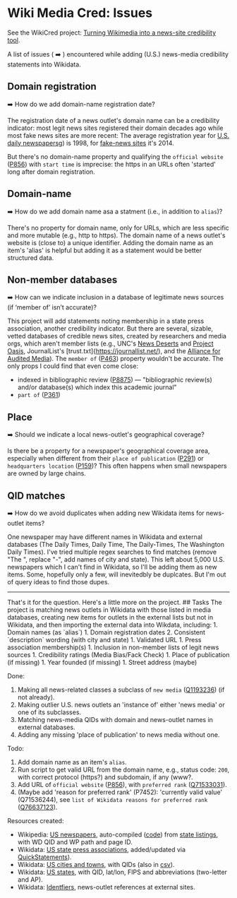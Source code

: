 # Wiki Media Cred: Issues
See the WikiCred project: [Turning Wikimedia into a news-site credibility tool](https://misinfocon.com/turning-wikimedia-into-a-news-site-credibility-tool-422dbf28fdec).

A list of issues ( :arrow_right: ) encountered while adding (U.S.) news-media credibility statements into Wikidata.

## Domain registration
:arrow_right: How do we add domain-name registration date?

The registration date of a news outlet's domain name can be a credibility indicator: most legit news sites registered their domain decades ago while most fake news sites are more recent: The average registration year for [U.S. daily newspapers](https://docs.google.com/spreadsheets/d/1WPU3ILa6YAFoKwryXQWudXv_MCzCaseBL-PrjlbfnFg/edit#gid=30371215)g) is 1998, for [fake-news sites](https://docs.google.com/spreadsheets/d/1ck1_FZC-97uDLIlvRJDTrGqBk0FuDe9yHkluROgpGS8/edit#gid=1144285784) it's 2014.

But there's no domain-name property and qualifying the `official website` ([P856](https://www.wikidata.org/wiki/Property:P856)) with `start time` is imprecise: the https in an URLs often 'started' long after domain registration.

## Domain-name
:arrow_right: How do we add domain name asa a statment (i.e., in addition to `alias`)?

There's no property for domain name, only for URLs, which are less specific and more mutable (e.g., http to https). The domain name of a news outlet's website is (close to) a unique identifier. Adding the domain name as an item's 'alias' is helpful but adding it as a statement would be better structured data.

## Non-member databases
:arrow_right: How can we indicate inclusion in a database of legitimate news sources (if ‘member of’ isn’t accurate)? 

This project will add statements noting membership in a state press association, another credibility indicator. But there are several, sizable, vetted databases of credible news sites, created by researchers and media orgs, which aren't member lists (e.g., UNC's [News Deserts](https://www.usnewsdeserts.com/) and [Project Oasis](https://www.projectnewsoasis.com/), JournalList's [trust.txt]{https://journallist.net/), and the [Alliance for Audited Media](https://auditedmedia.com/)). The `member of` ([P463](https://www.wikidata.org/wiki/Property:P463)) property wouldn't be accurate. The only props I could find that even come close:
* indexed in bibliographic review ([P8875](https://www.wikidata.org/wiki/Property:P8875)) — "bibliographic review(s) and/or database(s) which index this academic journal"
* `part of` ([P361](https://www.wikidata.org/wiki/Property:P361))

## Place
:arrow_right: Should we indicate a local news-outlet's geographical coverage?

Is there be a property for a newspaper's geographical coverage area, especially when different from their `place of publication` ([P291](https://www.wikidata.org/wiki/Property:P291)) or `headquarters location` ([P159](https://www.wikidata.org/wiki/Property:P159))? This often happens when small newspapers are owned by large chains.

## QID matches
:arrow_right: How do we avoid duplicates when adding new Wikidata items for news-outlet items?

One newspaper may have different names in Wikidata and external databases (The Daily Times, Daily Time, The Daily-Times, The Washington Daily Times). I've tried multiple regex searches to find matches (remove "The ", replace "-", add names of city and state). This left about 5,000 U.S. newspapers which I can't find in Wikidata, so I'll be adding them as new items. Some, hopefully only a few, will inevitedbly be duplcates. But I'm out of query ideas to find those dupes.

<hr>
That's it for the question. Here's a little more on the project.
## Tasks
The project is matching news outlets in Wikidata with those listed in media databases, creating new items for outlets in the external lists but not in Wikidata, and then importing the external data into Wikdata, including:
1. Domain names (as `alias`)
1. Domain registration dates
2. Consistent `description` wording (with city and state)
1. Validated URL
1. Press association membership(s)
1. Inclusion in non-member lists of legit news sources
1. Credibility ratings (Media Bias/Fack Check)
1. Place of publication (if missing)
1. Year founded (if missing)
1. Street address (maybe)

Done:
1. Making all news-related classes a subclass of `new media` ([Q1193236](https://www.wikidata.org/wiki/Q1193236)) (if not already).
1. Making outlier U.S. news outlets an 'instance of' either 'news media' or one of its subclasses.
1. Matching news-media QIDs with domain and news-outlet names in external databases.
1. Adding any missing 'place of publication' to news media without one.

Todo:
1. Add domain name as an item's `alias`.
1. Run script to get valid URL from the domain name, e.g., status code: `200`, with correct protocol (https?) and subdomain, if any (www?.
1. Add URL of `official website` ([P856](https://www.wikidata.org/wiki/Property:P856)), with `preferred rank` ([Q71533031](https://www.wikidata.org/wiki/Q71533031)).
1. (Maybe add 'reason for preferred rank' (P7452): 'currently valid value' (Q71536244), see `list of Wikidata reasons for preferred rank` ([Q76637123](https://www.wikidata.org/wiki/Q76637123)).

Resources created:
* Wikipedia: [US newspapers](https://github.com/hearvox/wiki-media-cred/blob/main/data/wikipedia-us-newspapers.tsv), auto-compiled ([code](https://github.com/hearvox/wiki-media-cred/blob/main/code/wikipedia-us-newspapers.php)) from [state listings](https://en.wikipedia.org/wiki/Category:Lists_of_newspapers_published_in_the_United_States_by_state), with WD QID and WP path and page ID.
* Wikidata: [US state press associations](https://github.com/hearvox/wiki-media-cred/blob/main/data/wd-press-assoc.tsv), added/updated via [QuickStatements](https://github.com/hearvox/wiki-media-cred/blob/main/code/wd-press-assoc-qs.sql)).
* Wikidata: [US cities and towns](https://github.com/hearvox/wiki-media-cred/blob/main/data/wikidata-us-cities.tsv), with QIDs (also in [csv](https://github.com/hearvox/wiki-media-cred/blob/main/data/wikidata-us-cities.csv)).
* Wikidata: [US states](https://github.com/hearvox/wiki-media-cred/blob/main/data/wikidata-us-states.tsv), with QID, lat/lon, FIPS and abbreviations (two-letter and AP).
* Wikidata: [Identfiers](/Topics/Identifers.md), news-outlet references at external sites.



<!--
## Notes
`news media` [(Q1193236)(https://www.wikidata.org/wiki/Q1193236)]
[news media and its subclasses](https://angryloki.github.io/wikidata-graph-builder/?item=Q1193236&property=P279&mode=reverse&sc_color=%231c5ec3c4&sc_width=5)
`` ([](https://www.wikidata.org/wiki/Property:))

https://github.com/ikatyang/emoji-cheat-sheet/tree/master
https://docs.github.com/en/get-started/writing-on-github/getting-started-with-writing-and-formatting-on-github/basic-writing-and-formatting-syntax


:arrow_right: Clark Fork Valley Press	and Mineral Independent merger, [shares domain name](https://vp-mi.com/).
-->


